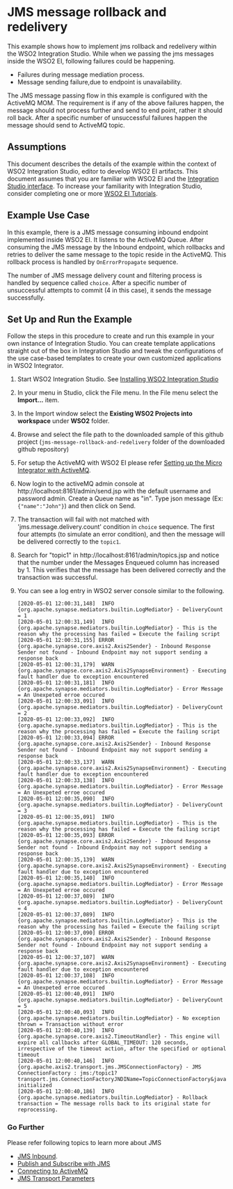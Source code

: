 # JMS message rollback and redelivery

This example shows how to implement jms rollback and redelivery within the WSO2 Integration Studio. While when we passing the jms messages inside the WSO2 EI, following failures could be happening.
* Failures during message mediation process.
* Message sending failure,due to endpoint is unavailability.

The JMS message passing flow in this example is configured with the ActiveMQ MOM. The requirement is if any of the above failures happen, the message should not process further and send to end point, rather it should roll back. After a specific number of unsuccessful failures happen the message should send to ActiveMQ topic.
## Assumptions

This document describes the details of the example within the context of WSO2 Integration Studio, editor to develop WSO2 EI artifacts. This document assumes that you are familiar with WSO2 EI and the [Integration Studio interface](https://ei.docs.wso2.com/en/latest/micro-integrator/develop/WSO2-Integration-Studio/). To increase your familiarity with Integration Studio, consider completing one or more [WSO2 EI Tutorials](https://ei.docs.wso2.com/en/latest/micro-integrator/use-cases/integration-use-cases/).

## Example Use Case

In this example, there is a JMS message consuming inbound endpoint implemented inside WSO2 EI. It listens to the ActiveMQ Queue. After consuming the JMS message by the Inbound endpoint, which rollbacks and retries to deliver the same message to the topic reside in the ActiveMQ. This rollback process is handled by `OnErrorPropagate` sequence.  

The number of JMS message delivery count and filtering process is handled by sequence called `choice`. After a specific number of unsuccessful attempts to commit (4 in this case), it sends the message successfully.

## Set Up and Run the Example

Follow the steps in this procedure to create and run this example in your own instance of Integration Studio. You can create template applications straight out of the box in Integration Studio and tweak the configurations of the use case-based templates to create your own customized applications in WSO2 Integrator.

1. Start WSO2 Integration Studio. See [Installing WSO2 Integration Studio](https://ei.docs.wso2.com/en/latest/micro-integrator/develop/installing-WSO2-Integration-Studio/) 
2. In your menu in Studio, click the File menu. In the File menu select the **Import...** item.
3. In the Import window select the **Existing WSO2 Projects into workspace** under **WSO2** folder.
4. Browse and select the file path to the downloaded sample of this github project (`jms-message-rollback-and-redelivery` folder of the downloaded github repository)
5. For setup the ActiveMQ with WSO2 EI please refer [Setting up the Micro Integrator with ActiveMQ](https://ei.docs.wso2.com/en/latest/micro-integrator/setup/brokers/configure-with-ActiveMQ/#setting-up-the-micro-integrator-with-activemq).
6. Now login to the activeMQ admin console at http://localhost:8161/admin/send.jsp with the default username and password admin. Create a Queue name as "in". Type json message (Ex: `{"name":"John"}`) and then click on Send.
7. The transaction will fail with not matched with 'jms.message.delivery.count' condition in `choice` sequence. The first four attempts (to simulate an error condition), and then the message will be delivered correctly to the `topic1`.   
8. Search for "topic1" in http://localhost:8161/admin/topics.jsp and notice that the number under the Messages Enqueued column has increased by 1. This verifies that the message has been delivered correctly and the transaction was successful.   
9. You can see a log entry in WSO2 server console similar to the following.
    
   ```
   [2020-05-01 12:00:31,148]  INFO {org.apache.synapse.mediators.builtin.LogMediator} - DeliveryCount = 1
   [2020-05-01 12:00:31,149]  INFO {org.apache.synapse.mediators.builtin.LogMediator} - This is the reason why the processing has failed = Execute the failing script
   [2020-05-01 12:00:31,155] ERROR {org.apache.synapse.core.axis2.Axis2Sender} - Inbound Response Sender not found - Inbound Endpoint may not support sending a response back
   [2020-05-01 12:00:31,179]  WARN {org.apache.synapse.core.axis2.Axis2SynapseEnvironment} - Executing fault handler due to exception encountered
   [2020-05-01 12:00:31,181]  INFO {org.apache.synapse.mediators.builtin.LogMediator} - Error Message = An Unexpeted erroe occured
   [2020-05-01 12:00:33,091]  INFO {org.apache.synapse.mediators.builtin.LogMediator} - DeliveryCount = 2
   [2020-05-01 12:00:33,092]  INFO {org.apache.synapse.mediators.builtin.LogMediator} - This is the reason why the processing has failed = Execute the failing script
   [2020-05-01 12:00:33,094] ERROR {org.apache.synapse.core.axis2.Axis2Sender} - Inbound Response Sender not found - Inbound Endpoint may not support sending a response back
   [2020-05-01 12:00:33,137]  WARN {org.apache.synapse.core.axis2.Axis2SynapseEnvironment} - Executing fault handler due to exception encountered
   [2020-05-01 12:00:33,138]  INFO {org.apache.synapse.mediators.builtin.LogMediator} - Error Message = An Unexpeted erroe occured
   [2020-05-01 12:00:35,090]  INFO {org.apache.synapse.mediators.builtin.LogMediator} - DeliveryCount = 3
   [2020-05-01 12:00:35,091]  INFO {org.apache.synapse.mediators.builtin.LogMediator} - This is the reason why the processing has failed = Execute the failing script
   [2020-05-01 12:00:35,093] ERROR {org.apache.synapse.core.axis2.Axis2Sender} - Inbound Response Sender not found - Inbound Endpoint may not support sending a response back
   [2020-05-01 12:00:35,139]  WARN {org.apache.synapse.core.axis2.Axis2SynapseEnvironment} - Executing fault handler due to exception encountered
   [2020-05-01 12:00:35,140]  INFO {org.apache.synapse.mediators.builtin.LogMediator} - Error Message = An Unexpeted erroe occured
   [2020-05-01 12:00:37,089]  INFO {org.apache.synapse.mediators.builtin.LogMediator} - DeliveryCount = 4
   [2020-05-01 12:00:37,089]  INFO {org.apache.synapse.mediators.builtin.LogMediator} - This is the reason why the processing has failed = Execute the failing script
   [2020-05-01 12:00:37,090] ERROR {org.apache.synapse.core.axis2.Axis2Sender} - Inbound Response Sender not found - Inbound Endpoint may not support sending a response back
   [2020-05-01 12:00:37,107]  WARN {org.apache.synapse.core.axis2.Axis2SynapseEnvironment} - Executing fault handler due to exception encountered
   [2020-05-01 12:00:37,108]  INFO {org.apache.synapse.mediators.builtin.LogMediator} - Error Message = An Unexpeted erroe occured
   [2020-05-01 12:00:40,091]  INFO {org.apache.synapse.mediators.builtin.LogMediator} - DeliveryCount = 5
   [2020-05-01 12:00:40,093]  INFO {org.apache.synapse.mediators.builtin.LogMediator} - No exception thrown = Transaction without error
   [2020-05-01 12:00:40,139]  INFO {org.apache.synapse.core.axis2.TimeoutHandler} - This engine will expire all callbacks after GLOBAL_TIMEOUT: 120 seconds, irrespective of the timeout action, after the specified or optional timeout
   [2020-05-01 12:00:40,146]  INFO {org.apache.axis2.transport.jms.JMSConnectionFactory} - JMS ConnectionFactory : jms:/topic1?transport.jms.ConnectionFactoryJNDIName=TopicConnectionFactory&java.naming.factory.initial=org.apache.activemq.jndi.ActiveMQInitialContextFactory&java.naming.provider.url=tcp://localhost:61616&transport.jms.DestinationType=topic initialized
   [2020-05-01 12:00:40,186]  INFO {org.apache.synapse.mediators.builtin.LogMediator} - Rollback transaction = The message rolls back to its original state for reprocessing.
   ```

### Go Further 

Please refer following topics to learn more about JMS 

* [JMS Inbound](https://ei.docs.wso2.com/en/latest/micro-integrator/references/synapse-properties/inbound-endpoints/polling-inbound-endpoints/jms-inbound-endpoint-properties/).
* [Publish and Subscribe with JMS](https://ei.docs.wso2.com/en/latest/micro-integrator/use-cases/examples/jms_examples/publish-subscribe-with-jms/)
* [Connecting to ActiveMQ](https://ei.docs.wso2.com/en/latest/micro-integrator/setup/brokers/configure-with-ActiveMQ/)
* [JMS Transport Parameters](https://ei.docs.wso2.com/en/latest/micro-integrator/references/synapse-properties/transport-parameters/jms-transport-parameters/)